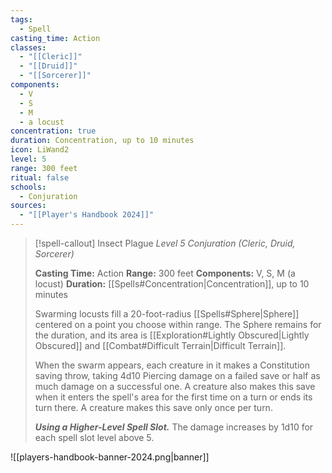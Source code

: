 ```yaml
---
tags:
  - Spell
casting_time: Action
classes:
  - "[[Cleric]]"
  - "[[Druid]]"
  - "[[Sorcerer]]"
components:
  - V
  - S
  - M
  - a locust
concentration: true
duration: Concentration, up to 10 minutes
icon: LiWand2
level: 5
range: 300 feet
ritual: false
schools:
  - Conjuration
sources: 
  - "[[Player's Handbook 2024]]"
---
```

>[!spell-callout] Insect Plague
>_Level 5 Conjuration (Cleric, Druid, Sorcerer)_
>
>**Casting Time:** Action
>**Range:** 300 feet
>**Components:** V, S, M (a locust)
>**Duration:** [[Spells#Concentration\|Concentration]], up to 10 minutes
>
>Swarming locusts fill a 20-foot-radius [[Spells#Sphere\|Sphere]] centered on a point you choose within range. The Sphere remains for the duration, and its area is [[Exploration#Lightly Obscured\|Lightly Obscured]] and [[Combat#Difficult Terrain\|Difficult Terrain]].
>
>When the swarm appears, each creature in it makes a Constitution saving throw, taking 4d10 Piercing damage on a failed save or half as much damage on a successful one. A creature also makes this save when it enters the spell's area for the first time on a turn or ends its turn there. A creature makes this save only once per turn.
>
>**_Using a Higher-Level Spell Slot._** The damage increases by 1d10 for each spell slot level above 5.


![[players-handbook-banner-2024.png|banner]]